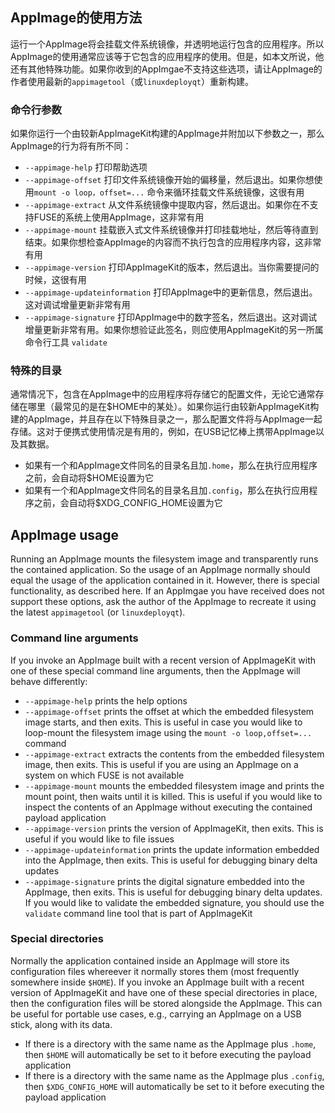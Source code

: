 ## AppImage的使用方法

运行一个AppImage将会挂载文件系统镜像，并透明地运行包含的应用程序。所以AppImage的使用通常应该等于它包含的应用程序的使用。但是，如本文所说，他还有其他特殊功能。如果你收到的AppImgae不支持这些选项，请让AppImage的作者使用最新的`appimagetool`（或`linuxdeployqt`）重新构建。

### 命令行参数

如果你运行一个由较新AppImageKit构建的AppImage并附加以下参数之一，那么AppImage的行为将有所不同：

- `--appimage-help` 打印帮助选项
- `--appimage-offset` 打印文件系统镜像开始的偏移量，然后退出。如果你想使用`mount -o loop，offset=...` 命令来循环挂载文件系统镜像，这很有用
- `--appimage-extract` 从文件系统镜像中提取内容，然后退出。如果你在不支持FUSE的系统上使用AppImage，这非常有用
- `--appimage-mount` 挂载嵌入式文件系统镜像并打印挂载地址，然后等待直到结束。如果你想检查AppImage的内容而不执行包含的应用程序内容，这非常有用
- `--appimage-version` 打印AppImageKit的版本，然后退出。当你需要提问的时候，这很有用
- `--appimage-updateinformation` 打印AppImage中的更新信息，然后退出。这对调试增量更新非常有用
- `--appimage-signature` 打印AppImage中的数字签名，然后退出。这对调试增量更新非常有用。如果你想验证此签名，则应使用AppImageKit的另一所属命令行工具 `validate`

### 特殊的目录

通常情况下，包含在AppImage中的应用程序将存储它的配置文件，无论它通常存储在哪里（最常见的是在$HOME中的某处）。如果你运行由较新AppImageKit构建的AppImage，并且存在以下特殊目录之一，那么配置文件将与AppImage一起存储。这对于便携式使用情况是有用的，例如，在USB记忆棒上携带AppImage以及其数据。

- 如果有一个和AppImage文件同名的目录名且加`.home`，那么在执行应用程序之前，会自动将$HOME设置为它
- 如果有一个和AppImage文件同名的目录名且加`.config`，那么在执行应用程序之前，会自动将$XDG_CONFIG_HOME设置为它

## AppImage usage

Running an AppImage mounts the filesystem image and transparently runs the contained application. So the usage of an AppImage normally should equal the usage of the application contained in it. However, there is special functionality, as described here. If an AppImgae you have received does not support these options, ask the author of the AppImage to recreate it using the latest `appimagetool` (or `linuxdeployqt`).

### Command line arguments

If you invoke an AppImage built with a recent version of AppImageKit with one of these special command line arguments, then the AppImage will behave differently:

- `--appimage-help` prints the help options
- `--appimage-offset` prints the offset at which the embedded filesystem image starts, and then exits. This is useful in case you would like to loop-mount the filesystem image using the `mount -o loop,offset=...` command 
- `--appimage-extract` extracts the contents from the embedded filesystem image, then exits. This is useful if you are using an AppImage on a system on which FUSE is not available
- `--appimage-mount` mounts the embedded filesystem image and prints the mount point, then waits until it is killed. This is useful if you would like to inspect the contents of an AppImage without executing the contained payload application
- `--appimage-version` prints the version of AppImageKit, then exits. This is useful if you would like to file issues
- `--appimage-updateinformation` prints the update information embedded into the AppImage, then exits. This is useful for debugging binary delta updates
- `--appimage-signature` prints the digital signature embedded into the AppImage, then exits. This is useful for debugging binary delta updates. If you would like to validate the embedded signature, you should use the `validate` command line tool that is part of AppImageKit

### Special directories

Normally the application contained inside an AppImage will store its configuration files whereever it normally stores them (most frequently somewhere inside `$HOME`). If you invoke an AppImage built with a recent version of AppImageKit and have one of these special directories in place, then the configuration files will be stored alongside the AppImage. This can be useful for portable use cases, e.g., carrying an AppImage on a USB stick, along with its data.

- If there is a directory with the same name as the AppImage plus `.home`, then `$HOME` will automatically be set to it before executing the payload application
- If there is a directory with the same name as the AppImage plus `.config`, then `$XDG_CONFIG_HOME` will automatically be set to it before executing the payload application
